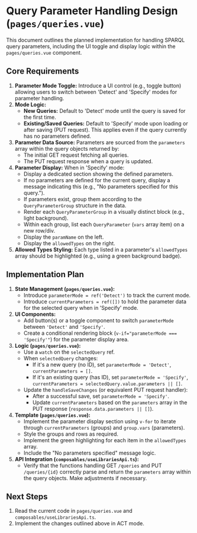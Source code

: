 # Query Parameter Handling Design (`pages/queries.vue`)

This document outlines the planned implementation for handling SPARQL query parameters, including the UI toggle and display logic within the `pages/queries.vue` component.

## Core Requirements

1.  **Parameter Mode Toggle:** Introduce a UI control (e.g., toggle button) allowing users to switch between 'Detect' and 'Specify' modes for parameter handling.
2.  **Mode Logic:**
    *   **New Queries:** Default to 'Detect' mode until the query is saved for the first time.
    *   **Existing/Saved Queries:** Default to 'Specify' mode upon loading or after saving (PUT request). This applies even if the query currently has no parameters defined.
3.  **Parameter Data Source:** Parameters are sourced from the `parameters` array within the query objects returned by:
    *   The initial GET request fetching all queries.
    *   The PUT request response when a query is updated.
4.  **Parameter Display:** When in 'Specify' mode:
    *   Display a dedicated section showing the defined parameters.
    *   If no parameters are defined for the current query, display a message indicating this (e.g., "No parameters specified for this query.").
    *   If parameters exist, group them according to the `QueryParameterGroup` structure in the data.
    *   Render each `QueryParameterGroup` in a visually distinct block (e.g., light background).
    *   Within each group, list each `QueryParameter` (`vars` array item) on a new row/div.
    *   Display the `paramName` on the left.
    *   Display the `allowedTypes` on the right.
5.  **Allowed Types Styling:** Each type listed in a parameter's `allowedTypes` array should be highlighted (e.g., using a green background badge).

## Implementation Plan

1.  **State Management (`pages/queries.vue`):**
    *   Introduce `parameterMode = ref('Detect')` to track the current mode.
    *   Introduce `currentParameters = ref([])` to hold the parameter data for the selected query when in 'Specify' mode.
2.  **UI Components:**
    *   Add button(s) or a toggle component to switch `parameterMode` between `'Detect'` and `'Specify'`.
    *   Create a conditional rendering block (`v-if="parameterMode === 'Specify'"`) for the parameter display area.
3.  **Logic (`pages/queries.vue`):**
    *   Use a `watch` on the `selectedQuery` ref.
    *   When `selectedQuery` changes:
        *   If it's a new query (no ID), set `parameterMode = 'Detect'`, `currentParameters = []`.
        *   If it's an existing query (has ID), set `parameterMode = 'Specify'`, `currentParameters = selectedQuery.value.parameters || []`.
    *   Update the `handleSaveChanges` (or equivalent PUT request handler):
        *   After a successful save, set `parameterMode = 'Specify'`.
        *   Update `currentParameters` based on the `parameters` array in the PUT response (`response.data.parameters || []`).
4.  **Template (`pages/queries.vue`):**
    *   Implement the parameter display section using `v-for` to iterate through `currentParameters` (groups) and `group.vars` (parameters).
    *   Style the groups and rows as required.
    *   Implement the green highlighting for each item in the `allowedTypes` array.
    *   Include the "No parameters specified" message logic.
5.  **API Integration (`composables/useLibrariesApi.ts`):**
    *   Verify that the functions handling GET `/queries` and PUT `/queries/{id}` correctly parse and return the `parameters` array within the query objects. Make adjustments if necessary.

## Next Steps

1.  Read the current code in `pages/queries.vue` and `composables/useLibrariesApi.ts`.
2.  Implement the changes outlined above in ACT mode.
